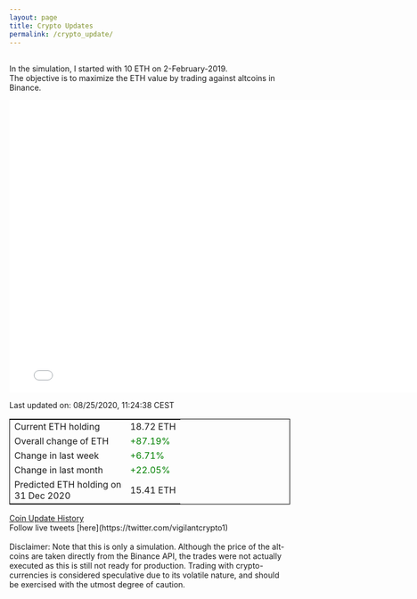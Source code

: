 ```yaml
---
layout: page
title: Crypto Updates
permalink: /crypto_update/
---
```

<!-- Global site tag (gtag.js) - Google Analytics -->
<script async src="https://www.googletagmanager.com/gtag/js?id=UA-103831149-5"></script>
<script>
  window.dataLayer = window.dataLayer || [];
  function gtag(){dataLayer.push(arguments);}
  gtag('js', new Date());

  gtag('config', 'UA-103831149-5');
</script>
<br>In the simulation, I started with 10 ETH on 2-February-2019.<br>The objective is to maximize the ETH value by trading against altcoins 
in Binance.

<iframe width="775" height="525" frameborder="0" scrolling="no" src="//plotly.com/~vikramaditya91/109.embed"></iframe>

Last updated on: 08/25/2020, 11:24:38 CEST 
<table style="border:1px solid black;margin-left:auto;margin-right:auto;">
	<tbody>
	<tr>
		<td>Current ETH holding</td>
		<td>     18.72 ETH</td>
	</tr>
	<tr>
		<td>Overall change of ETH</td>
		<td><font color="green">+87.19%</font></td>
	</tr>
	<tr>
		<td>Change in last week</td>
		<td><font color="green">+6.71%</font></td>
	</tr>
	<tr>
		<td>Change in last month</td>
		<td><font color="green">+22.05%</font></td>
	</tr>
    <tr>
		<td>Predicted ETH holding on<br>31 Dec 2020</td>
		<td>     15.41 ETH</td>
	</tr>
	</tbody>
</table>
<a href="{{ site.baseurl }}/crypto_history">Coin Update History</a>
<br>
Follow live tweets [here](https://twitter.com/vigilantcrypto1)
<br>
<br>
Disclaimer:
Note that this is only a simulation. Although the price of the alt-coins are taken directly from the Binance API, the trades were not actually executed as this is still not ready for production.
Trading with crypto-currencies is considered speculative due to its volatile nature, and should be exercised with the utmost degree of caution.